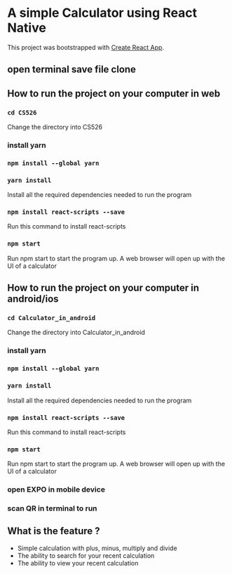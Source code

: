 # A simple Calculator using React Native 

  This project was bootstrapped with [Create React App](https://github.com/facebook/create-react-app).
  
## open terminal save file clone

## How to run the project on your computer in web

  ### `cd CS526`

  Change the directory into CS526
  
  ### install yarn
  ### `npm install --global yarn`
  ### `yarn install`

  Install all the required dependencies needed to run the program

  ### `npm install react-scripts --save`

  Run this command to install react-scripts

  ### `npm start`

  Run npm start to start the program up. A web browser will open up with the UI of a calculator

## How to run the project on your computer in android/ios

  ### `cd Calculator_in_android`

  Change the directory into Calculator_in_android
  
  ### install yarn
  ### `npm install --global yarn`
  
  ### `yarn install`

  Install all the required dependencies needed to run the program

  ### `npm install react-scripts --save`

  Run this command to install react-scripts

  ### `npm start`

  Run npm start to start the program up. A web browser will open up with the UI of a calculator
  
  ### open EXPO in mobile device
  
  ### scan QR in terminal to run
  

## What is the feature ?

- Simple calculation with plus, minus, multiply and divide
- The ability to search for your recent calculation
- The ability to view your recent calculation
